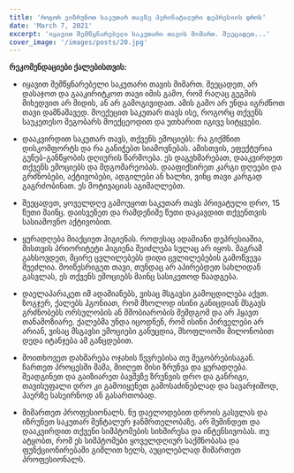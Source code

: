 ```yaml
---
title: 'როგორ ვიზრუნოთ საკუთარ თავზე პერინატალური დეპრესიის დროს'
date: 'March 7, 2021'
excerpt: 'იყავით შემწყნარებელი საკუთარი თავის მიმართ. შეეცადეთ...'
cover_image: '/images/posts/20.jpg'
---
```


**რეკომენდაციები ქალებისთვის:** 

-	იყავით შემწყნარებელი საკუთარი თავის მიმართ. შეეცადეთ, არ დასაჯოთ და გააკირიტკოთ თავი იმის გამო, რომ რაღაც გეგმის მიხედვით არ მიდის, ან არ გამოგივიდათ. ამის გამო არ უნდა იგრძნოთ თავი დამნაშავედ. მოექეცით საკუთარ თავს ისე, როგორც თქვენს საუკეთესო მეგობარს მოექცეოდით და უთხარით იგივე სიტყვები. 

-	დააკვირდით საკუთარ თავს, თქვენს ემოციებს: რა გიქმნით დისკომფორტს და რა განიჭებთ სიამოვნებას. ამისთვის, ეფექტურია გუნებ-განწყობის დღიურის წარმოება. ეს დაგეხმარებათ, დააკვირდეთ თქვენს ემოციებს და მდგომარეობას. დააფიქსირეთ კარგი დღეები და გრძნობები, აქტივობები, ადგილები ან ხალხი, ვინც თავი კარგად გაგრძობინათ. ეს მოტივაციას აგიმაღლებთ. 

-	შეეცადეთ, ყოველდღე გამოუყოთ საკუთარ თავს პრივატული დრო, 15 წუთი მაინც. დაისვენეთ და რამდენიმე წუთი დაკავდით თქვენთვის სასიამოვნო აქტივობით. 

-	ყურადღება მიაქციეთ ჰიგიენას. როდესაც ადამიანი დეპრესიაშია, მისთვის პრიორიტეტი ჰიგიენა შეიძლება სულაც არ იყოს. მაგრამ გახსოვდეთ, მცირე ცვლილებებს დიდი ცვლილებების გამოწვევა შუეძლია. მოიწესრიგეთ თავი, თუნდაც არ აპირებდეთ სახლიდან გასვლას, ეს თქვენს ემოციებს მაინც სასიკეთოდ წაადგება. 

-	დაელაპარაკეთ იმ ადამიანებს, ვისაც მსგავსი გამოცდილება აქვთ. ზოგჯერ, ქალებს ჰგონიათ, რომ მხოლოდ ისინი განიცდიან მსგავს გრძნობებს ორსულობის ან მშობიარობის შემდგომ და არ ჰყავთ თანამოზიარე. ქალებმა უნდა იცოდნენ, რომ ისინი პირველები არ არიან, ვისაც მსგავსი ემოციები განუცდია, მსოფლიოში მილონობით დედა იტანჯება ამ განცდებით.

-	მოითხოვეთ დახმარება ოჯახის წევრებისა თუ მეგობრებისაგან. ჩართეთ პროცესში მამა, მიიღეთ მისი ზრუნვა და ყურადღება.  შეადგინეთ და გაიზიარეთ ბავშვზე ზრუნვის დრო და განრიგი, თავისუფალი დრო კი გამოიყენეთ გამოსაძინებლად და სავარჯიშოდ, ჰაერზე სასეირნოდ ან გასართობად. 

-	მიმართეთ პროფესიონალს. ნუ დაელოდებით დროის გასვლას და იზრუნეთ საკუთარ მენტალურ ჯანმრთელობაზე. არ შეშინდეთ და დააკვირდით თქვენი სიმპტომების სიხშირესა და ინტენსივობას. თუ ატყობთ, რომ ეს სიმპტომები ყოველდღიურ საქმნობასა და ფუნქციონირებაში გიშლით ხელს, აუცილებლად მიმართეთ პროფესიონალს.





